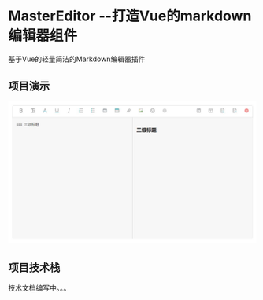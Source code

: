 # MasterEditor --打造Vue的markdown编辑器组件

基于Vue的轻量简洁的Markdown编辑器插件


## 项目演示
![img](./public/images/img.jpg)

## 项目技术栈

 技术文档编写中。。。

